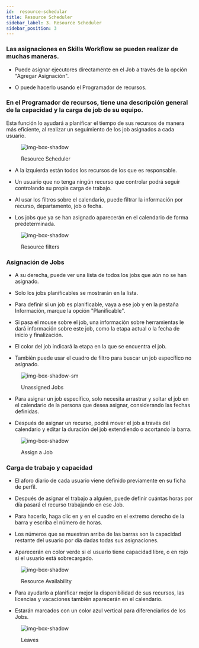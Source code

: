 ```yaml
---
id:  resource-schedular
title: Resource Scheduler
sidebar_label: 3. Resource Scheduler
sidebar_position: 3
---
```


### Las asignaciones en Skills Workflow se pueden realizar de muchas maneras.

- Puede asignar ejecutores directamente en el Job a través de la opción "Agregar Asignación".

- O puede hacerlo usando el Programador de recursos.

### En el Programador de recursos, tiene una descripción general de la capacidad y la carga de job de su equipo.

Esta función lo ayudará a planificar el tiempo de sus recursos de manera más eficiente, al realizar un seguimiento de los job asignados a cada usuario.

<figure>

![img-box-shadow](/img/university/project-management/project-management-lesson3-1.png)
<figcaption>Resource Scheduler</figcaption>
</figure>

- A la izquierda están todos los recursos de los que es responsable.

- Un usuario que no tenga ningún recurso que controlar podrá seguir controlando su propia carga de trabajo.

- Al usar los filtros sobre el calendario, puede filtrar la información por recurso, departamento, job o fecha.

- Los jobs que ya se han asignado aparecerán en el calendario de forma predeterminada.

<figure>

![img-box-shadow](/img/university/project-management/project-management-lesson3-2.png)
<figcaption>Resource filters</figcaption>
</figure>

### Asignación de Jobs

- A su derecha, puede ver una lista de todos los jobs que aún no se han asignado.

- Solo los jobs planificables se mostrarán en la lista.

- Para definir si un job es planificable, vaya a ese job y en la pestaña Información, marque la opción "Planificable".

- Si pasa el mouse sobre el job, una información sobre herramientas le dará información sobre este job, como la etapa actual o la fecha de inicio y finalización.

- El color del job indicará la etapa en la que se encuentra el job.

- También puede usar el cuadro de filtro para buscar un job específico no asignado.

<figure>

![img-box-shadow-sm](/img/university/project-management/project-management-lesson3-3.png)
<figcaption>Unassigned Jobs</figcaption>
</figure>

- Para asignar un job específico, solo necesita arrastrar y soltar el job en el calendario de la persona que desea asignar, considerando las fechas definidas.

- Después de asignar un recurso, podrá mover el job a través del calendario y editar la duración del job extendiendo o acortando la barra.

<figure>

![img-box-shadow](/img/university/project-management/project-management-lesson3-4.png)
<figcaption>Assign a Job</figcaption>
</figure>

### Carga de trabajo y capacidad

- El aforo diario de cada usuario viene definido previamente en su ficha de perfil.

- Después de asignar el trabajo a alguien, puede definir cuántas horas por día pasará el recurso trabajando en ese Job.

- Para hacerlo, haga clic en y en el cuadro en el extremo derecho de la barra y escriba el número de horas.

- Los números que se muestran arriba de las barras son la capacidad restante del usuario por día dadas todas sus asignaciones.

- Aparecerán en color verde si el usuario tiene capacidad libre, o en rojo si el usuario está sobrecargado.

<figure>

![img-box-shadow](/img/university/project-management/project-management-lesson3-5.png)
<figcaption>Resource Availability</figcaption>
</figure>

- Para ayudarlo a planificar mejor la disponibilidad de sus recursos, las licencias y vacaciones también aparecerán en el calendario.

- Estarán marcados con un color azul vertical para diferenciarlos de los Jobs.

<figure>

![img-box-shadow](/img/university/project-management/project-management-lesson3-5.png)
<figcaption>Leaves</figcaption>
</figure>
